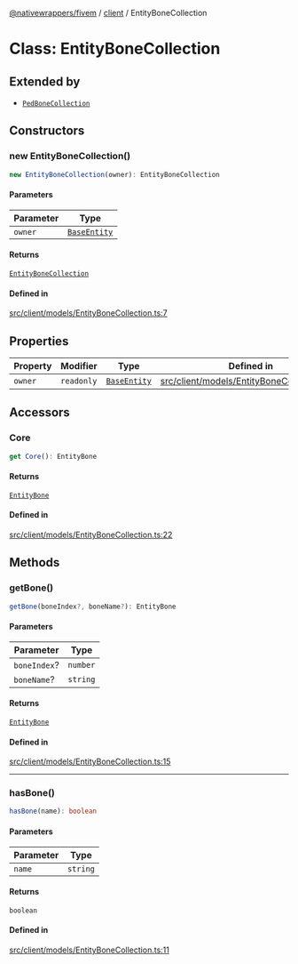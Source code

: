 [@nativewrappers/fivem](../../README.md) / [client](../README.md) / EntityBoneCollection

# Class: EntityBoneCollection

## Extended by

- [`PedBoneCollection`](PedBoneCollection.md)

## Constructors

### new EntityBoneCollection()

```ts
new EntityBoneCollection(owner): EntityBoneCollection
```

#### Parameters

| Parameter | Type |
| ------ | ------ |
| `owner` | [`BaseEntity`](BaseEntity.md) |

#### Returns

[`EntityBoneCollection`](EntityBoneCollection.md)

#### Defined in

[src/client/models/EntityBoneCollection.ts:7](https://github.com/nativewrappers/fivem/blob/48a3f351defb1a6508113ef71a8290d8cb1a458c/src/client/models/EntityBoneCollection.ts#L7)

## Properties

| Property | Modifier | Type | Defined in |
| ------ | ------ | ------ | ------ |
| `owner` | `readonly` | [`BaseEntity`](BaseEntity.md) | [src/client/models/EntityBoneCollection.ts:5](https://github.com/nativewrappers/fivem/blob/48a3f351defb1a6508113ef71a8290d8cb1a458c/src/client/models/EntityBoneCollection.ts#L5) |

## Accessors

### Core

```ts
get Core(): EntityBone
```

#### Returns

[`EntityBone`](EntityBone.md)

#### Defined in

[src/client/models/EntityBoneCollection.ts:22](https://github.com/nativewrappers/fivem/blob/48a3f351defb1a6508113ef71a8290d8cb1a458c/src/client/models/EntityBoneCollection.ts#L22)

## Methods

### getBone()

```ts
getBone(boneIndex?, boneName?): EntityBone
```

#### Parameters

| Parameter | Type |
| ------ | ------ |
| `boneIndex`? | `number` |
| `boneName`? | `string` |

#### Returns

[`EntityBone`](EntityBone.md)

#### Defined in

[src/client/models/EntityBoneCollection.ts:15](https://github.com/nativewrappers/fivem/blob/48a3f351defb1a6508113ef71a8290d8cb1a458c/src/client/models/EntityBoneCollection.ts#L15)

***

### hasBone()

```ts
hasBone(name): boolean
```

#### Parameters

| Parameter | Type |
| ------ | ------ |
| `name` | `string` |

#### Returns

`boolean`

#### Defined in

[src/client/models/EntityBoneCollection.ts:11](https://github.com/nativewrappers/fivem/blob/48a3f351defb1a6508113ef71a8290d8cb1a458c/src/client/models/EntityBoneCollection.ts#L11)
